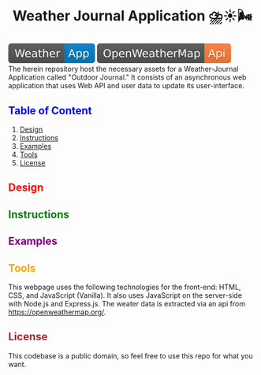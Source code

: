 # <p style="text-align: center;">Weather Journal Application ⛈️☀️🌬️</p>

![Application Logo](weather-app-shieldslogo.svg)
![Api Logo](OpenWeatherMap-Api-orange.svg)</br>
The herein repository host the necessary assets for a Weather-Journal Application called "Outdoor Journal." It consists of an asynchronous web application that uses Web API and user data to update its user-interface.

## <span style="color: blue; font-weight: bold;">Table of Content</span>

1. [Design](#Design)
2. [Instructions](#Instructions)
3. [Examples](#Examples)
4. [Tools](#Tools)
5. [License](#License)

## <span style="color: red; font-weight: bold;">Design</span>

## <span style="color: green; font-weight: bold;">Instructions</span>

## <span style="color: purple; font-weight: bold;">Examples</span>

## <span style="color: orange; font-weight: bold;">Tools</span>

This webpage uses the following technologies for the front-end: HTML, CSS, and JavaScript (Vanilla). It also uses JavaScript on the server-side with Node.js and Express.js. The weater data is extracted via an api from https://openweathermap.org/.

## <span style="color: brown; font-weight: bold;">License</span>

This codebase is a public domain, so feel free to use this repo for what you want.
